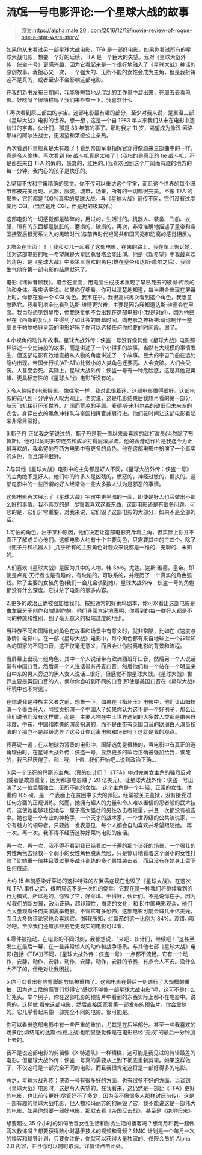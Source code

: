# 流氓一号电影评论:一个星球大战的故事

> 原文:[https://alpha male 20 . com/2016/12/19/movie-review-of-rogue-one-a-star-wars-story/](https://alphamale20.com/2016/12/19/movie-review-of-rogue-one-a-star-wars-story/)

如果你从未看过另一部星球大战电影，TFA 是一部好电影。如果你看过所有的星球大战电影，想要一个好的延续，TFA 是一个巨大的失望。我对《星球大战外传：侠盗一号》更感兴趣，因为它看起来是一个很好地融入了《星球大战》神话的原创故事。我担心又一次，一个强大的、无所不能的女性会成为主角，但是我祈祷这不是真的，或者至少不会影响这部电影。

在我的新书发布日期间，我能够短暂地从混乱的工作量中溜出来，在周五去看电影。好吃吗？很糟糕吗？我们来检查一下。我喜欢什么

1.再次看到原三部曲的宇宙。这部电影最有趣的部分，至少对我来说，是重温三部《星球大战》电影的世界。想一想；这是一个自 1983 年以来我们从未在电影中造访过的宇宙。伙计们，那是 33 年前的事了。那时我才 11 岁，渴望成为像汉·索洛那样的阿尔法战士，更渴望和莱娅公主亲热。

再次看到歼星舰真是太有趣了！看到帝国军事指挥官穿得像原来三部曲中的一样，真是令人愉快。再次看到 tie 战斗机真是太棒了！(我指的是真正的 tie 战斗机，不是那些来自 TFA 的假的，愚蠢的，红色的。)我喜欢回到这个广阔而有趣的地方的每一分钟。我内心的孩子是快乐的。

2.坚韧不拔和宇宙精确的感觉。你不仅可以重访这个宇宙，而且这个世界的每个细节都被完美再现。武器，服装，城市，场景，所有的一切都很完美。不像 TFA 的那些，它们都是 100%真实的星球大战。与《星球大战》前传不同，它们没有过度使用 CGI。(当然是用 CGI，但是用的极其好。)

这部电影的一切感觉都是破碎的，用过的，生活过的。机器人、装备、飞船、衣服，所有的东西都是肮脏的、磨损的、破损的。再次，非常准确地描述了皇帝和帝国接管后银河系进入的黑暗时代(与前传时代银河共和国闪亮和防腐的感觉相反)。

3.塔金在里面！！！我和女儿一起看了这部电影，在来的路上，我在车上告诉她，我对这部电影的唯一希望就是大星区总督塔金能出演。他是《新希望》中我最喜欢的角色，是《星球大战》中我第三喜欢的角色(排在皇帝和达斯·摩尔之后)，我很生气他在第一部电影的结尾就死了。

电影《诸神眷顾我》。塔金在里面，用电脑生成技术重现了早已死去的彼得·库欣的脸和身体。我实话实说。如果你仔细看，你可以清楚地知道，每当塔金出现在屏幕上时，你都在看一个 CGI 角色。我不在乎。我很高兴再次看到这个角色，我愿意忽略它。我看到塔金比看到达斯·维德更兴奋，主要是因为我知道达斯·维德会在里面。我当然想见到皇帝，但我感觉他不会出现在这部电影中(我是对的)，因为他已经在《西斯的复仇》中得到了如此多的屏幕时间。向电影之神祈祷:请你制作一整部关于帕尔帕庭皇帝的电影好吗？你可以选择任何你想要的时间段。谢了。

4.小视角的动作和故事。星球大战外传：侠盗一号没有像其他《星球大战》电影那样讲述一个史诗般的故事，而是讲述了一个小得多的故事。当然有大规模的事情发生，但这部电影有效地直接从人物的角度讲述了一个故事。巨大的宇宙飞船在远处隐约出现。帝国步行机(AT-ATs)比微小的人类角色还要高。人会变脏。人们会受伤。人甚至会死。实际上，星球大战外传：侠盗一号有一种危险感，这是其他更英雄、更具标志性的《星球大战》电影所没有的。

5.令人惊叹的电影摄影。像往常一样，我对此很着迷，这部电影做得很好。这部电影的前八到十分钟令人叹为观止。老实说，这是电影结束后我想再看的第一部分。航天飞机接近环形世界。广阔而荒凉的平原。麦德斯·米科尔森的破旧但未来派的农舍。身穿白衣的黑色冲锋队与帝国指挥官并肩行进。他们花时间让这部电影看起来非常非常好。

6.甄子丹
正如我之前说过的，甄子丹是我一直以来最喜欢的武打演员(当然除了布鲁斯)。他可以同时把李连杰和成龙打得屁滚尿流。他的香港动作片是我迄今为止最喜欢的，我希望他在西方电影中有更多的角色。他在这部电影中扮演了一个真实的角色，而且演得很好。

7.与其他《星球大战》电影中的主角都是好人不同，《星球大战外传：侠盗一号》的主角绝不是好人。他们中的许多人是凶残的，愤怒的，神经过敏的，偏执的。这部电影中的一些所谓的好人经常做一些大多数人认为是邪恶的事情。

这部电影再次展示了《星球大战》宇宙中更黑暗的一面，即使是好人也会做出不那么好的事情。我不喜欢的是...尽管我喜欢这些东西，这部电影还是有很多问题。可悲的是，它们非常重要，对我来说，它们毁了这部电影的大部分，如果不是全部的话。

1.可怕的角色。出于某种原因，他们决定让这部电影充斥着主角，但实际上你并不真正了解或关心他们。这部电影大约有十个主要角色，只需要其中的三四个。除了《甄子丹和机器人》,几乎所有的主要角色对观众来说都是一维的、无聊的、未知的。

人们喜欢《星球大战》是因为其中的人物。韩 Solo。尤达。达斯·维德。皇帝。即使是卢克·天行者也是有趣的，有缺陷的，可联系的，并经历了一个真实的角色弧线。除了主要的女孩角色(我们一会儿会谈到她)，星球大战外传：侠盗一号的角色都没有什么深度。它抹杀了电影的很多内容。

2.更多的政治正确被强加给我们。按照通常的好莱坞剧本，你可以看出这部电影是由左翼分子创作和/或制作的。他们非常肯定地表明，你看到的每一群好人都是不同的种族和性别，到了毫无意义的极端过度的地步。

当种族不同和国际化的角色在故事和场景中有意义时，就非常酷，比如在《速度与激情》电影中。在一部《星球大战》电影中，每个角色都有来自地球上一个非常知名的国家的不同口音，这不仅毫无意义，而且会让你脱离电影的背景和流程。

当屏幕上出现一组角色，其中一个人说话带有欧洲西班牙口音，然后另一个人说话带有中国口音，然后另一个人说话带有丹麦口音，然后他们和一个站在一个明显来自中东的男人旁边的黑人女人说话...很好，但感觉不像星球大战。《星球大战》世界主要是英国口音的人，偶尔你会听到不同的口音(即使是美国口音在《星球大战》环境中也不常见)。

在你说我是种族主义者之前，想象一下，如果在《指环王》电影中，他们让山姆扮演一个墨西哥人，阿拉贡扮演一个中国人？如果你认为这不是一个好例子，那么让我们说他们没有这样做，而是，主要人物在中土世界遇到的大多数人类都是由来自印度、中东、中国和南美的演员扮演的，而不是由带有英国口音的欧洲白人演员扮演的？那岂不是超级诡异？这会让你远离电影和场景吗？这就是我的观点。

我再说一遍；在以地球为背景的电影中，国际选角是很棒的，当电影中有真正的选角理由时。在星球大战外传：侠盗一号，显然更多的政治正确被强加给我，该死的，我已经厌倦了。和...哦，上帝...我们开始吧...说到政治正确...

3.另一个该死的玛丽苏主角。(真的伙计们？《TFA》中对完美女主角的强烈反对(或者是故意重复，因为那部电影赚了 20 亿美元)，让星球大战外传：侠盗一号出演了又一位坚强独立、无所不能的女性。
这个主角是一个年轻、正常的女性，体重约 105 磅，是一个表面上在贫困中长大的罪犯，经常被关进监狱，没有接受过任何方面的正规训练。然而，她拥有超人的力量和令人难以置信的忍者般的武术技巧，这使她能够轻松地与一屋子高大强壮的男性攻击者较量，并且一次都没有被击中。她也是一个专业的神枪手，一个天才的战术家，一个世界级的公共演说家，一个有魅力的领导者，只要她一发表意见，每个人都会自动喜欢并希望跟随她。
再一次，再一次，我不得不经历这种好莱坞电影的废话。

再一次，再一次，我不得不看到我已经看过一千遍的那个该死的场景，一个强壮的男性角色去拯救一个弱小的女性角色脱离危险，只是惊讶地看着这个弱小的女性打败了比她重一倍并且受过更多战斗训练的多个男性袭击者，而且没有在她身上留下任何痕迹。

大约 15 年前感染好莱坞的这种特殊的左翼癌症现在也毁了《星球大战》。在这次和 TFA 事件之后，很明显这不是一次性的侥幸，它现在是一种我们将继续看到的行为模式。所以是的，你毁了它，好莱坞。干得好，伙计们。不是说你在乎。因为 A)我们的新左翼，政治正确，超非理性，崩溃的文化，和 B)中国电影观众，他们会大量观看任何美国夏季电影，不管它有多恐怖，这部电影可能会赚几十亿美元，而且大多数评论家也会喜欢它。(据我所知，烂番茄的这一比例为 84%。没错。)哦好吧。至少我们还有那些更老更现实的电影可以看。

4.零件被拖动。在电影的不同时刻，我都想说，“来吧，伙计们，继续吧！”这甚至发生在最后一幕，在一些非常惊人的动作和战争场景。与其他七部《星球大战》电影(包括《TFA》)不同，《星球大战外传：侠盗一号》一点都不流畅。它有一个动作，安静，动作，安静，动作，安静，动作，安静的节奏，有点令人不安。没什么大不了的，但绝对让我困扰。

5.你可以看出有些蹩脚的剪辑被重拍了。这部电影在最后一刻进行了大规模的重拍，因为迪士尼的高管们觉得它“感觉不够像一部星球大战电影”呃，这可不是什么好兆头。举个例子，你在这部电影的预告片中看到的东西实际上都不在电影中。说真的。这样做:看完这部电影，然后直接回家看第一部发布的预告片。你会震惊的。它几乎看起来像一部完全不同的电影。很可能是。

你可以看出这部电影中有一些严重的重拍，尤其是在后半部分。甚至一些我喜欢的场景(比如结尾的达斯·维德之战)也明显感觉像是在电影已经“完成”的最后一分钟加上去的。

我不是说这部电影的剪辑像《X 特遣队》一样糟糕，这可能是我见过的剪辑最差的电影，但星球大战外传：侠盗一号真的需要从上到下彻底重新剪辑。如果这样做了，不仅这将是一部完全不同的电影，而且我很肯定这将是一部好得多的电影。

总之，星球大战外传：侠盗一号有很多好的方面，也有很多不好的方面，当谈到《星球大战》电影时，这是令人失望的。在我看来，这仍然是一部比《TFA》更好的电影，也比前传更好(尽管好不了多少，因为我不像很多人那样讨厌前传)。这是一部有趣的星球大战电影，但人物和玛丽苏的狗屎毁了它，我不能说这是一部伟大的电影。如果你想要一部好电影，那就去看《帝国反击战》，甚至是《绝地归来》。

想要超过 35 个小时的如何改善女性生活和财务生活的播客吗？想每月和我一起做两次教练吗？想要获得数小时基于技术的视频和音频？SMIC 计划是一个每月一次的播客和辅导计划，只要你注册，你就可以获得大量独家的、仅限会员的 Alpha 2.0 内容，并且你可以随时取消。详情请点击此处。